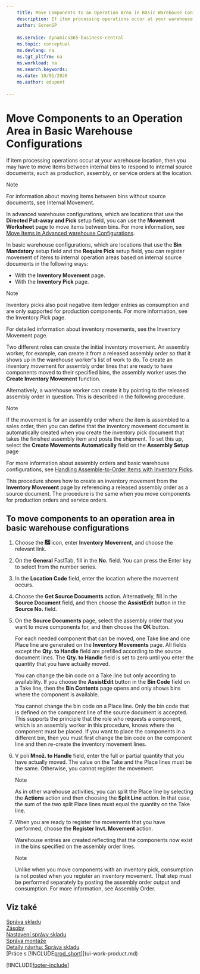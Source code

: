 ```yaml
---
    title: Move Components to an Operation Area in Basic Warehouse Configurations
    description: If item processing operations occur at your warehouse location, then you may have to move items between internal bins to respond to internal source documents.
    author: SorenGP

    ms.service: dynamics365-business-central
    ms.topic: conceptual
    ms.devlang: na
    ms.tgt_pltfrm: na
    ms.workload: na
    ms.search.keywords:
    ms.date: 10/01/2020
    ms.author: edupont

---
```

# Move Components to an Operation Area in Basic Warehouse Configurations
If item processing operations occur at your warehouse location, then you may have to move items between internal bins to respond to internal source documents, such as production, assembly, or service orders at the location.

> [!NOTE]  
> For information about moving items between bins without source documents, see Internal Movement.

In advanced warehouse configurations, which are locations that use the **Directed Put-away and Pick** setup field, you can use the **Movement Worksheet** page to move items between bins. For more information, see [Move Items in Advanced warehouse Configurations](warehouse-how-to-move-items-in-advanced-warehousing.md).

In basic warehouse configurations, which are locations that use the **Bin Mandatory** setup field and the **Require Pick** setup field, you can register movement of items to internal operation areas based on internal source documents in the following ways:

- With the **Inventory Movement** page.
- With the **Inventory Pick** page.

> [!NOTE]  
> Inventory picks also post negative item ledger entries as consumption and are only supported for production components. For more information, see the Inventory Pick page.

For detailed information about inventory movements, see the Inventory Movement page.

Two different roles can create the initial inventory movement. An assembly worker, for example, can create it from a released assembly order so that it shows up in the warehouse worker's list of work to do. To create an inventory movement for assembly order lines that are ready to have components moved to their specified bins, the assembly worker uses the **Create Inventory Movement** function.

Alternatively, a warehouse worker can create it by pointing to the released assembly order in question. This is described in the following procedure.

> [!NOTE]  
> If the movement is for an assembly order where the item is assembled to a sales order, then you can define that the inventory movement document is automatically created when you create the inventory pick document that takes the finished assembly item and posts the shipment. To set this up, select the **Create Movements Automatically** field on the **Assembly Setup** page
>
> For more information about assembly orders and basic warehouse configurations, see [Handling Assemble-to-Order Items with Inventory Picks](warehouse-how-to-pick-for-production.md#handling-assemble-to-order-items-with-inventory-picks).

This procedure shows how to create an inventory movement from the **Inventory Movement** page by referencing a released assembly order as a source document. The procedure is the same when you move components for production orders and service orders.

## To move components to an operation area in basic warehouse configurations
1. Choose the ![Lightbulb that opens the Tell Me feature](media/ui-search/search_small.png "Tell me what you want to do") icon, enter **Inventory Movement**, and choose the relevant link.
2. On the **General** FastTab, fill in the **No.** field. You can press the Enter key  to select from the number series.
3. In the **Location Code** field, enter the location where the movement occurs.
4. Choose the **Get Source Documents** action. Alternatively, fill in the **Source Document** field, and then choose the **AssistEdit** button in the **Source No.** field.
5. On the **Source Documents** page, select the assembly order that you want to move components for, and then choose the **OK** button.

   For each needed component that can be moved, one Take line and one Place line are generated on the **Inventory Movements** page. All fields except the **Qty. to Handle** field are prefilled according to the source document lines. The **Qty. to Handle** field is set to zero until you enter the quantity that you have actually moved.

   You can change the bin code on a Take line but only according to availability. If you choose the **AssistEdit** button in the **Bin Code** field on a Take line, then the **Bin Contents** page opens and only shows bins where the component is available.

   You cannot change the bin code on a Place line. Only the bin code that is defined on the component line of the source document is accepted. This supports the principle that the role who requests a component, which is an assembly worker in this procedure, knows where the component must be placed. If you want to place the components in a different bin, then you must first change the bin code on the component line and then re-create the inventory movement lines.
6. V poli **Množ. to Handle** field, enter the full or partial quantity that you have actually moved. The value on the Take and the Place lines must be the same. Otherwise, you cannot register the movement.

   > [!NOTE]  
   > As in other warehouse activities, you can split the Place line by selecting the **Actions** action and then choosing the **Split Line** action. In that case, the sum of the two split Place lines must equal the quantity on the Take line.

7. When you are ready to register the movements that you have performed, choose the **Register Invt. Movement** action.

   Warehouse entries are created reflecting that the components now exist in the bins specified on the assembly order lines.

   > [!NOTE]  
   > Unlike when you move components with an inventory pick, consumption is not posted when you register an inventory movement. That step must be performed separately by posting the assembly order output and consumption. For more information, see Assembly Order.

## Viz také
[Správa skladu](warehouse-manage-warehouse.md)    
[Zásoby](inventory-manage-inventory.md)    
[Nastavení správy skladu](warehouse-setup-warehouse.md)       
[Správa montáže](assembly-assemble-items.md)      
[Detaily návrhu: Správa skladu](design-details-warehouse-management.md)    
[Práce s [!INCLUDE[prod_short](includes/prod_short.md)]](ui-work-product.md)


[!INCLUDE[footer-include](includes/footer-banner.md)]